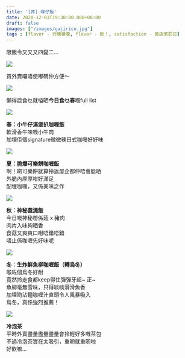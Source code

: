 ```yaml
---
title: '[丼] 㗎仔飯'
date: 2020-12-03T19:30:00.000+08:00
draft: false
images: ["/images/gajirice.jpg"]
tags : [flavor - 行膳積腹, flavor - 飲！, satisfaction - 黃店懲罰日]
---
```


限飯令又又又四變二...  

![](/images/gajirice1.jpg)

買外賣囉唔使嘟碼仲方便～  

![](/images/gajirice.jpg)

懶得諗食乜就嗌晒**今日食乜春**嘅full list  

![](/images/gajirice2.jpg)

**春：小牛仔漢堡扒咖喱飯**  
軟滑香牛味嘅小牛肉  
加埋佢個signature微微辣日式咖喱好好味  

![](/images/gajirice3.jpg)

**夏：脆爆可樂餅咖喱飯**  
啊！啲可樂餅就算拎返屋企都仲唔會腍晒  
外脆內厚厚咁好滿足  
配埋咖喱，又係美味之作  

![](/images/gajirice4.jpg)

**秋：神秘蓋澆飯**  
今日嘅神秘嘢係菇 x 豬肉  
肉片入味夠晒香  
食菇又爽爽口咁唔錯唔錯  
唔止係咖喱先好味呢  

![](/images/gajirice5.jpg)

**冬：生炸鮮魚柳咖喱飯（轉烏冬）**  
喉咗個烏冬好耐  
竟然拎走食都keep得住彈彈牙超~ 正~  
魚柳毫無雪味，只得啖啖滑滑魚香  
加埋啲沾麵咖喱汁直頭令人風暴吸入  
烏冬，真係強烈推薦！  

![](/images/gajirice6.jpg)

**冷泡茶**  
平時外賣盡量盡量盡量會拎輕好多嘅茶包  
不過冷泡茶實在太吸引，重啲就重啲啦  
好飲嘛...
